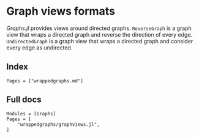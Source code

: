 # Graph views formats

*Graphs.jl* provides views around directed graphs. 
`ReverseGraph` is a graph view that wraps a directed graph and reverse the direction of every edge.
`UndirectedGraph` is a graph view that wraps a directed graph and consider every edge as undirected.

## Index

```@index
Pages = ["wrappedgraphs.md"]
```

## Full docs

```@autodocs
Modules = [Graphs]
Pages = [
    "wrappedgraphs/graphviews.jl",
]

```